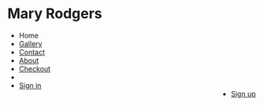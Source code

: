 <!DOCTYPE html> 
<html> 
<link rel="stylesheet" type="text/css" href="http://github.com/N-cole/Maryrodgers/master/Pizzaz.css">
<link rel="stylesheet" type="text/css" href="http://fonts.googleapis.com/css?family=Open Sans">
<head>
<h1>
Mary
Rodgers
</h1>
<div class="navbar">
<ul> 
    <li><a href"http://github.com/N-cole/Maryrodgers/master/M-rodgerslanding.html">Home</a></li> 
    <li><a href="*">Gallery</a></li>
    <li><a href="*">Contact</a></li>
    <li><a href="*">About</a></li>
    <li><a href="*">Checkout</a><li>
    <li><a href="*">Sign in</a></li>
    <li style="float:right"><a href="http://github.com/N-cole/Mryrodgers">Sign up</a></li> 
    
</ul>    
</div>
</head>

<body>
    
</body>
</html>
